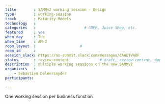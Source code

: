 ```yaml
---
title        : SAMMv2 working session - Design
type         : working-session
track        : Maturity Models
technology   :
categories   :                      # GDPR, Juice Shop, etc.
featured     : yes
when_day     : Tue
when_time    : AM-2
room_layout  :                    #
room_id      :
session_slack: https://os-summit.slack.com/messages/CAWETV4UF
status       : review-content              # draft, review-content, done
description  : multiple working sessions on the new SAMMv2
organizers   :
    - Sebastien Deleersnyder
participants:

---
```


One working session per business function
